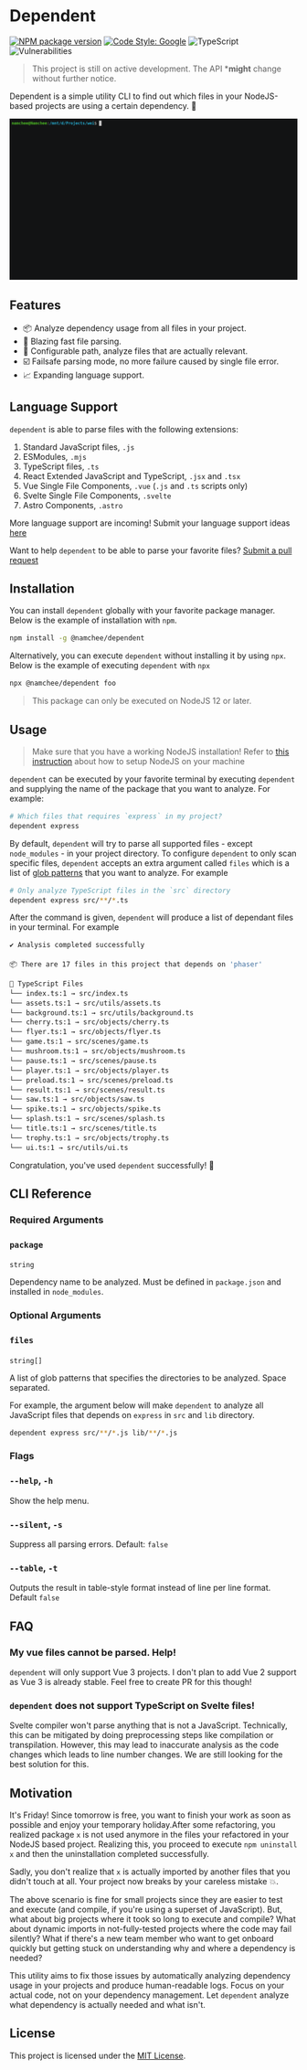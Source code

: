 # Dependent

[![NPM package version](https://img.shields.io/npm/v/@namchee/dependent)](https://www.npmjs.com/package/@namchee/dependent) [![Code Style: Google](https://img.shields.io/badge/code%20style-google-blueviolet.svg)](https://github.com/google/gts) ![TypeScript](https://img.shields.io/badge/%3C%2F%3E-TypeScript-%230074c1.svg) ![Vulnerabilities](https://img.shields.io/snyk/vulnerabilities/github/namchee/dependent)

> This project is still on active development. The API ***might** change without further notice.

Dependent is a simple utility CLI to find out which files in your NodeJS-based projects are using a certain dependency. 🚀

![Demo](docs/demo.gif)

## Features

- 📦 Analyze dependency usage from all files in your project.
- 🚀 Blazing fast file parsing.
- 📁 Configurable path, analyze files that are actually relevant.
- ☑️ Failsafe parsing mode, no more failure caused by single file error.
- 📈 Expanding language support.

## Language Support

`dependent` is able to parse files with the following extensions:

1. Standard JavaScript files, `.js`
2. ESModules, `.mjs`
3. TypeScript files, `.ts`
4. React Extended JavaScript and TypeScript, `.jsx` and `.tsx`
5. Vue Single File Components, `.vue` (`.js` and `.ts` scripts only)
6. Svelte Single File Components, `.svelte`
7. Astro Components, `.astro`

More language support are incoming! Submit your language support ideas [here](https://github.com/Namchee/dependent/issues/new/choose)

Want to help `dependent` to be able to parse your favorite files? [Submit a pull request](https://github.com/Namchee/dependent/pulls)
## Installation

You can install `dependent` globally with your favorite package manager. Below is the example of installation with `npm`.

```bash
npm install -g @namchee/dependent
```

Alternatively, you can execute `dependent` without installing it by using `npx`. Below is the example of executing `dependent` with `npx`

```bash
npx @namchee/dependent foo
```

> This package can only be executed on NodeJS 12 or later.

## Usage

> Make sure that you have a working NodeJS installation! Refer to [this instruction](https://nodejs.org/en/download/) about how to setup NodeJS on your machine

`dependent` can be executed by your favorite terminal by executing `dependent` and supplying the name of the package that you want to analyze. For example:

```bash
# Which files that requires `express` in my project?
dependent express
```

By default, `dependent` will try to parse all supported files - except `node_modules` - in your project directory. To configure `dependent` to only scan specific files, `dependent` accepts an extra argument called `files` which is a list of [glob patterns](https://en.wikipedia.org/wiki/Glob_(programming)) that you want to analyze. For example

```bash
# Only analyze TypeScript files in the `src` directory
dependent express src/**/*.ts
```

After the command is given, `dependent` will produce a list of dependant files in your terminal. For example

```bash
✔ Analysis completed successfully

📦 There are 17 files in this project that depends on 'phaser'

📁 TypeScript Files
└── index.ts:1 → src/index.ts
└── assets.ts:1 → src/utils/assets.ts
└── background.ts:1 → src/utils/background.ts
└── cherry.ts:1 → src/objects/cherry.ts
└── flyer.ts:1 → src/objects/flyer.ts
└── game.ts:1 → src/scenes/game.ts
└── mushroom.ts:1 → src/objects/mushroom.ts
└── pause.ts:1 → src/scenes/pause.ts
└── player.ts:1 → src/objects/player.ts
└── preload.ts:1 → src/scenes/preload.ts
└── result.ts:1 → src/scenes/result.ts
└── saw.ts:1 → src/objects/saw.ts
└── spike.ts:1 → src/objects/spike.ts
└── splash.ts:1 → src/scenes/splash.ts
└── title.ts:1 → src/scenes/title.ts
└── trophy.ts:1 → src/objects/trophy.ts
└── ui.ts:1 → src/utils/ui.ts
```

Congratulation, you've used `dependent` successfully! 🎉

## CLI Reference

### Required Arguments

### `package`

`string`

Dependency name to be analyzed. Must be defined in `package.json` and installed in `node_modules`.

### Optional Arguments

### `files`

`string[]`

A list of glob patterns that specifies the directories to be analyzed. Space separated.

For example, the argument below will make `dependent` to analyze all JavaScript files that depends on `express` in `src` and `lib` directory.

```bash
dependent express src/**/*.js lib/**/*.js
```

### Flags

### `--help`, `-h`

Show the help menu.

### `--silent`, `-s`

Suppress all parsing errors. Default: `false`

### `--table`, `-t`

Outputs the result in table-style format instead of line per line format. Default `false`

## FAQ

### My vue files cannot be parsed. Help!

`dependent` will only support Vue 3 projects. I don't plan to add Vue 2 support as Vue 3 is already stable. Feel free to create PR for this though!

### `dependent` does not support TypeScript on Svelte files!

Svelte compiler won't parse anything that is not a JavaScript. Technically, this can be mitigated by doing preprocessing steps like compilation or transpilation. However, this may lead to inaccurate analysis as the code changes which leads to line number changes. We are still looking for the best solution for this.

## Motivation

It's Friday! Since tomorrow is free, you want to finish your work as soon as possible and enjoy your temporary holiday.After some refactoring, you realized package `x` is not used anymore in the files your refactored in your NodeJS based project. Realizing this, you proceed to execute `npm uninstall x` and then the uninstallation completed successfully.

Sadly, you don't realize that `x` is actually imported by another files that you didn't touch at all. Your project now breaks by your careless mistake 💥.

The above scenario is fine for small projects since they are easier to test and execute (and compile, if you're using a superset of JavaScript). But, what about big projects where it took so long to execute and compile? What about dynamic imports in not-fully-tested projects where the code may fail silently? What if there's a new team member who want to get onboard quickly but getting stuck on understanding why and where a dependency is needed?

This utility aims to fix those issues by automatically analyzing dependency usage in your projects and produce human-readable logs. Focus on your actual code, not on your dependency management. Let `dependent` analyze what dependency is actually needed and what isn't.

## License

This project is licensed under the [MIT License](./LICENSE).
